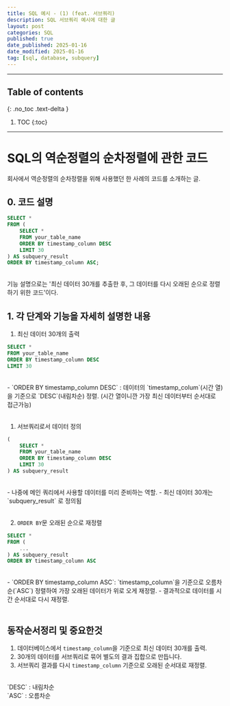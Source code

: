 ```yaml
---
title: SQL 예시 - (1) (feat. 서브쿼리)
description: SQL 서브쿼리 예시에 대한 글
layout: post
categories: SQL
published: true
date_published: 2025-01-16
date_modified: 2025-01-16
tag: [sql, database, subquery]
---
```

---
## Table of contents
{: .no_toc .text-delta }

1. TOC
{:toc}
---

<!-- 글의 제목은 #
    나머지 큰 제목은 ##
    이후 나머지는 3개이상 -->

# SQL의 역순정렬의 순차정렬에 관한 코드
회사에서 역순정렬의 순차정렬을 위해 사용했던 한 사례의 코드를 소개하는 글.
<br>

## 0. 코드 설명
```sql
SELECT *
FROM (
    SELECT *
    FROM your_table_name
    ORDER BY timestamp_column DESC
    LIMIT 30
) AS subquery_result
ORDER BY timestamp_column ASC;
```
<br>
기능 설명으로는 '최신 데이터 30개를 추출한 후, 그 데이터를 다시 오래된 순으로 정렬하기 위한 코드'이다.
<br>

## 1.  각 단계와 기능을 자세히 설명한 내용

1. 최신 데이터 30개의 출력
```sql
SELECT *
FROM your_table_name
ORDER BY timestamp_column DESC
LIMIT 30
```
<br>
- `ORDER BY timestamp_column DESC` : 데이터의 `timestamp_colum`(시간 열)을 기준으로 `DESC`(내림차순) 정렬. (시간 열이니깐 가장 최신 데이터부터 순서대로 접근가능)
<br>
<br>

1. 서브쿼리로서 데이터 정의
```sql
(
    SELECT *
    FROM your_table_name
    ORDER BY timestamp_column DESC
    LIMIT 30
) AS subquery_result
```
<br>
- 나중에 메인 쿼리에서 사용할 데이터를 미리 준비하는 역할.
- 최신 데이터 30개는 `subquery_result` 로 정의됨
<br>
<br>

2. `ORDER BY`문 오래된 순으로 재정렬
```sql
SELECT *
FROM (
    ...
) AS subquery_result
ORDER BY timestamp_column ASC
```
<br>
- `ORDER BY timestamp_column ASC`: `timestamp_column`을 기준으로 오름차순(`ASC`) 정렬하여 가장 오래된 데이터가 위로 오게 재정렬.
- 결과적으로 데이터를 시간 순서대로 다시 재정렬.
<br>
<br>

## 동작순서정리 및 중요한것
1. 데이터베이스에서 `timestamp_column`을 기준으로 최신 데이터 30개를 출력.
2. 30개의 데이터를 서브쿼리로 묶어 별도의 결과 집합으로 만듭니다.
3. 서브쿼리 결과를 다시 `timestamp_column` 기준으로 오래된 순서대로 재정렬.
<br>
`DESC` : 내림차순<br>
`ASC` : 오름차순